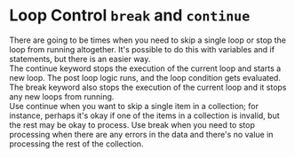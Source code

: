 # Loop Control `break` and `continue`

There are going to be times when you need to skip a single loop or stop the loop from
running altogether. It's possible to do this with variables and if statements, but there is
an easier way.  
The continue keyword stops the execution of the current loop and starts a new loop.
The post loop logic runs, and the loop condition gets evaluated.
The break keyword also stops the execution of the current loop and it stops any new
loops from running.  
Use continue when you want to skip a single item in a collection; for instance, perhaps
it's okay if one of the items in a collection is invalid, but the rest may be okay to process.
Use break when you need to stop processing when there are any errors in the data and
there's no value in processing the rest of the collection.